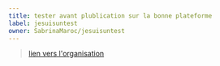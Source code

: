 ```yaml
---
title: tester avant plublication sur la bonne plateforme  
label: jesuisuntest
owner: SabrinaMaroc/jesuisuntest
---
```


> [lien vers l'organisation](https://github.com/SabrinaMaroc/jesuisuntest)
